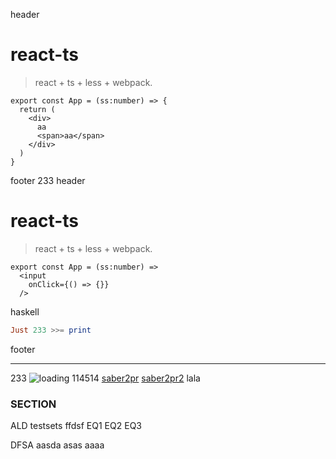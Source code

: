 header

# react-ts

> react + ts + less + webpack.

```tsx
export const App = (ss:number) => {
  return (
    <div>
      aa
      <span>aa</span>
    </div>
  )
}
```

footer
233
header

# react-ts

> react + ts + less + webpack.

```tsx
export const App = (ss:number) => 
  <input 
    onClick={() => {}}
  />
```

haskell

```hs
Just 233 >>= print
```

footer

---

233
![loading](http://localhost:8080/dom-cssom.webp)
114514
[saber2pr](https://saber2pr.top)
[saber2pr2](https://saber2pr.top)
lala

### SECTION

ALD testsets ffdsf
    EQ1
    EQ2
    EQ3

DFSA aasda
    asas
    aaaa
